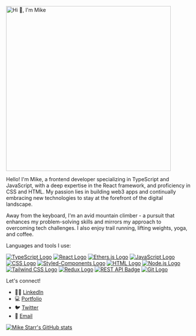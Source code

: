 <img src="https://cdn.discordapp.com/attachments/1130564519735857263/1146116162812395681/Hi__ImMike__.png" alt="Hi 👋, I'm Mike" width="450">

Hello! I'm Mike, a frontend developer specializing in TypeScript and JavaScript, with a deep expertise in the React framework, and proficiency in CSS and HTML. My passion lies in building web3 apps and continually embracing new technologies to stay at the forefront of the digital landscape.

Away from the keyboard, I'm an avid mountain climber - a pursuit that enhances my problem-solving skills and mirrors my approach to overcoming tech challenges. I also enjoy trail running, lifting weights, yoga, and coffee.

Languages and tools I use:

[![TypeScript Logo](https://img.shields.io/badge/TypeScript-3178C6?logo=typescript&logoColor=white)](https://www.typescriptlang.org/)
[![React Logo](https://img.shields.io/badge/React-61DAFB?logo=react&logoColor=white)](https://reactjs.org/)
[![Ethers.js Logo](https://img.shields.io/badge/Ethers.js-2E7BC4?logo=ethereum&logoColor=white)](https://docs.ethers.io/v5/)
[![JavaScript Logo](https://img.shields.io/badge/JavaScript-F7DF1E?logo=javascript&logoColor=white)](https://www.javascript.com/)
[![CSS Logo](https://img.shields.io/badge/CSS-1572B6?logo=css3&logoColor=white)](https://www.w3.org/Style/CSS/)
[![Styled-Components Logo](https://img.shields.io/badge/Styled_Components-DB7093?logo=styled-components&logoColor=white)](https://styled-components.com/)
[![HTML Logo](https://img.shields.io/badge/HTML-E34F26?logo=html5&logoColor=white)](https://html.spec.whatwg.org/multipage/)
[![Node.js Logo](https://img.shields.io/badge/Node.js-339933?logo=node.js&logoColor=white)](https://nodejs.org/)
[![Tailwind CSS Logo](https://img.shields.io/badge/Tailwind_CSS-38B2AC?logo=tailwind-css&logoColor=white)](https://tailwindcss.com/)
[![Redux Logo](https://img.shields.io/badge/Redux-764ABC?logo=redux&logoColor=white)](https://redux.js.org/)
[![REST API Badge](https://img.shields.io/badge/REST_API-FF5733?logo=postman&logoColor=white)](https://www.restapitutorial.com/)
[![Git Logo](https://img.shields.io/badge/Git-F05032?logo=git&logoColor=white)](https://git-scm.com/)

Let's connect!

- 🧑‍💼 [LinkedIn](https://linkedin.com/in/mike-starr)
- 💻 [Portfolio](https://mikestarr.tech)
- 🐦 [Twitter](https://twitter.com/starr_dev)
- 📧 [Email](mailto:starrdev@proton.me)

[![Mike Starr's GitHub stats](https://github-readme-stats.vercel.app/api?username=personnamedmike&show_icons=true&theme=transparent)](https://github.com/anuraghazra/github-readme-stats)


<!---
personnamedmike/personnamedmike is a ✨ special ✨ repository because its `README.md` (this file) appears on your GitHub profile.
You can click the Preview link to take a look at your changes.
--->
